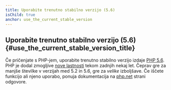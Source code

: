```yaml
---
title: Uporabite trenutno stabilno verzijo (5.6)
isChild: true
anchor: use_the_current_stable_version
---
```


## Uporabite trenutno stabilno verzijo (5.6) {#use_the_current_stable_version_title}

Če pričenjate s PHP-jem, uporabite trenutno stabilno verzijo izdaje [PHP 5.6][php-release]. PHP je dodal
zmogljive [nove lastnosti](#povzetek_jezika) tekom zadnjih nekaj let. Čeprav gre za manjše številke
v verzijah med 5.2 in 5.6, gre za _velike_ izboljšave. Če iščete funkcijo ali njeno uporabo,
ponuja dokumentacija na [php.net][php-docs] strani odgovore.

[php-release]: http://php.net/downloads.php
[php-docs]: http://php.net/manual/
